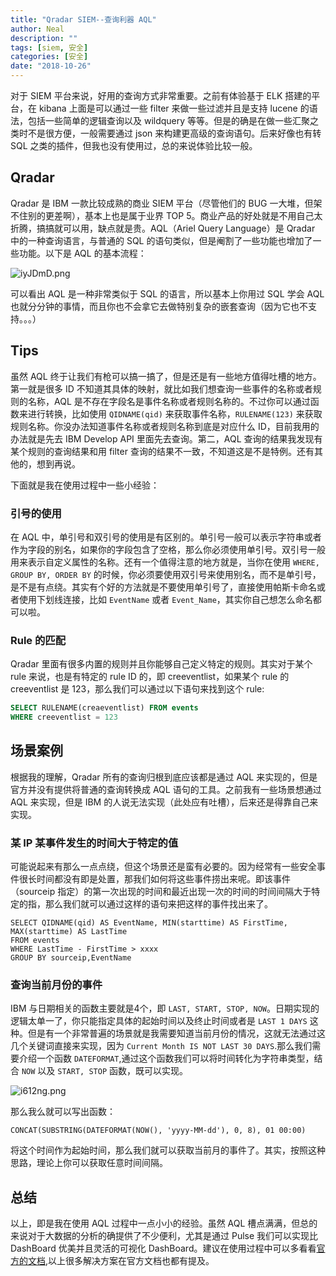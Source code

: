 ```yaml
---
title: "Qradar SIEM--查询利器 AQL"
author: Neal
description: ""
tags: [siem, 安全]
categories: [安全]
date: "2018-10-26"
---
```


对于 SIEM 平台来说，好用的查询方式非常重要。之前有体验基于 ELK 搭建的平台，在 kibana 上面是可以通过一些 filter 来做一些过滤并且是支持 lucene 的语法，包括一些简单的逻辑查询以及 wildquery 等等。但是的确是在做一些汇聚之类时不是很方便，一般需要通过 json 来构建更高级的查询语句。后来好像也有转 SQL 之类的插件，但我也没有使用过，总的来说体验比较一般。

## Qradar

Qradar 是 IBM 一款比较成熟的商业 SIEM 平台（尽管他们的 BUG 一大堆，但架不住别的更差啊），基本上也是属于业界 TOP 5。商业产品的好处就是不用自己太折腾，搞搞就可以用，缺点就是贵。AQL（Ariel Query Language）是 Qradar 中的一种查询语言，与普通的 SQL 的语句类似，但是阉割了一些功能也增加了一些功能。以下是 AQL 的基本流程：

![iyJDmD.png](https://s1.ax1x.com/2018/10/25/iyJDmD.png)

可以看出 AQL 是一种非常类似于 SQL 的语言，所以基本上你用过 SQL 学会 AQL 也就分分钟的事情，而且你也不会拿它去做特别复杂的嵌套查询（因为它也不支持。。。）

## Tips

虽然 AQL 终于让我们有枪可以搞一搞了，但是还是有一些地方值得吐槽的地方。第一就是很多 ID 不知道其具体的映射，就比如我们想查询一些事件的名称或者规则的名称，AQL 是不存在字段名是事件名称或者规则名称的。不过你可以通过函数来进行转换，比如使用 `QIDNAME(qid)` 来获取事件名称，`RULENAME(123)` 来获取规则名称。你没办法知道事件名称或者规则名称到底是对应什么 ID，目前我用的办法就是先去 IBM Develop API 里面先去查询。第二，AQL 查询的结果我发现有某个规则的查询结果和用 filter 查询的结果不一致，不知道这是不是特例。还有其他的，想到再说。

下面就是我在使用过程中一些小经验：

### 引号的使用

在 AQL 中，单引号和双引号的使用是有区别的。单引号一般可以表示字符串或者作为字段的别名，如果你的字段包含了空格，那么你必须使用单引号。双引号一般用来表示自定义属性的名称。还有一个值得注意的地方就是，当你在使用 `WHERE, GROUP BY, ORDER BY` 的时候，你必须要使用双引号来使用别名，而不是单引号，是不是有点绕。其实有个好的方法就是不要使用单引号了，直接使用帕斯卡命名或者使用下划线连接，比如 `EventName` 或者 `Event_Name`，其实你自己想怎么命名都可以啦。

### Rule 的匹配

Qradar 里面有很多内置的规则并且你能够自己定义特定的规则。其实对于某个 rule 来说，也是有特定的 rule ID 的，即 creeventlist，如果某个 rule 的 creeventlist 是 123，那么我们可以通过以下语句来找到这个 rule:

```sql
SELECT RULENAME(creaeventlist) FROM events
WHERE creeventlist = 123
```

## 场景案例

根据我的理解，Qradar 所有的查询归根到底应该都是通过 AQL 来实现的，但是官方并没有提供将普通的查询转换成 AQL 语句的工具。之前我有一些场景想通过 AQL 来实现，但是 IBM 的人说无法实现（此处应有吐槽），后来还是得靠自己来实现。

### 某 IP 某事件发生的时间大于特定的值

可能说起来有那么一点点绕，但这个场景还是蛮有必要的。因为经常有一些安全事件很长时间都没有即是处置，那我们如何将这些事件捞出来呢。即该事件（sourceip 指定）的第一次出现的时间和最近出现一次的时间的时间间隔大于特定的指，那么我们就可以通过这样的语句来把这样的事件找出来了。

```
SELECT QIDNAME(qid) AS EventName, MIN(starttime) AS FirstTime, MAX(starttime) AS LastTime
FROM events
WHERE LastTime - FirstTime > xxxx
GROUP BY sourceip,EventName
```

### 查询当前月份的事件

IBM 与日期相关的函数主要就是4个，即 `LAST, START, STOP, NOW`。日期实现的逻辑太单一了，你只能指定具体的起始时间以及终止时间或者是 `LAST 1 DAYS` 这种。但是有一个非常普遍的场景就是我需要知道当前月份的情况，这就无法通过这几个关键词直接来实现，因为 `Current Month IS NOT LAST 30 DAYS`.那么我们需要介绍一个函数 `DATEFORMAT`,通过这个函数我们可以将时间转化为字符串类型，结合 `NOW` 以及 `START, STOP` 函数，既可以实现。

![i612ng.png](https://s1.ax1x.com/2018/10/26/i612ng.png)

那么我么就可以写出函数：

```
CONCAT(SUBSTRING(DATEFORMAT(NOW(), 'yyyy-MM-dd'), 0, 8), 01 00:00)
```

将这个时间作为起始时间，那么我们就可以获取当前月的事件了。其实，按照这种思路，理论上你可以获取任意时间间隔。

## 总结

以上，即是我在使用 AQL 过程中一点小小的经验。虽然 AQL 槽点满满，但总的来说对于大数据的分析的确提供了不少便利，尤其是通过 Pulse 我们可以实现比 DashBoard 优美并且灵活的可视化 DashBoard。建议在使用过程中可以多看看[官方的文档](https://www.ibm.com/support/knowledgecenter/SS42VS_7.3.1/com.ibm.qradar.doc/c_aql_intro.html),以上很多解决方案在官方文档也都有提及。

